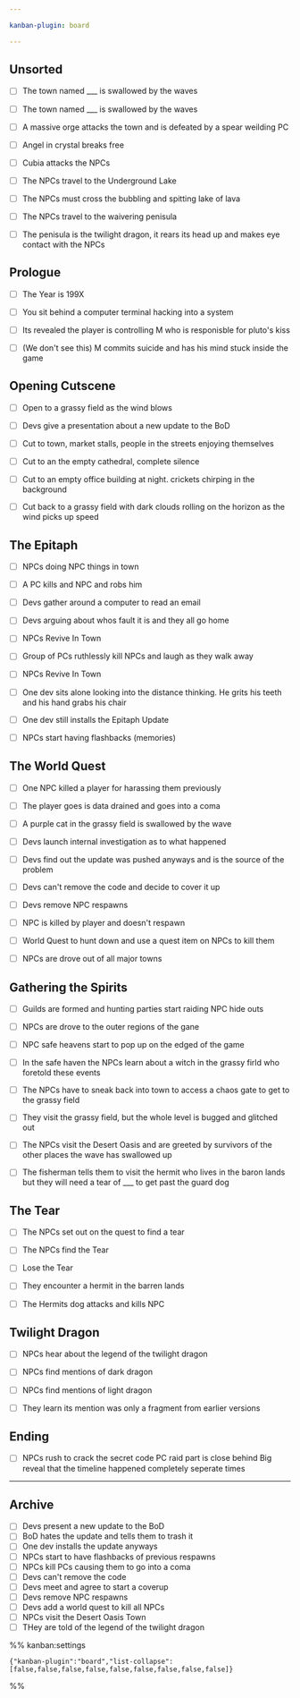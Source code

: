```yaml
---

kanban-plugin: board

---
```


## Unsorted

- [ ] The town named ___ is swallowed by the waves
- [ ] The town named ___ is swallowed by the waves
- [ ] A massive orge attacks the town and is defeated by a spear weilding PC
- [ ] Angel in crystal breaks free
- [ ] Cubia attacks the NPCs
- [ ] The NPCs travel to the Underground Lake
- [ ] The NPCs must cross the bubbling and spitting lake of lava
- [ ] The NPCs travel to the waivering penisula
- [ ] The penisula is the twilight dragon, it rears its head up and makes eye contact with the NPCs


## Prologue

- [ ] The Year is 199X
- [ ] You sit behind a computer terminal hacking into a system
- [ ] Its revealed the player is controlling M who is responisble for pluto's kiss
- [ ] (We don't see this) M commits suicide and has his mind stuck inside the game


## Opening Cutscene

- [ ] Open to a grassy field as the wind blows
- [ ] Devs give a presentation about a new update to the BoD
- [ ] Cut to town, market stalls, people in the streets enjoying themselves
- [ ] Cut to an the empty cathedral, complete silence
- [ ] Cut to an empty office building at night. crickets chirping in the background
- [ ] Cut back to a grassy field with dark clouds rolling on the horizon as the wind picks up speed


## The Epitaph

- [ ] NPCs doing NPC things in town
- [ ] A PC kills and NPC and robs him
- [ ] Devs gather around a computer to read an email
- [ ] Devs arguing about whos fault it is and they all go home
- [ ] NPCs Revive In Town
- [ ] Group of PCs ruthlessly kill NPCs and laugh as they walk away
- [ ] NPCs Revive In Town
- [ ] One dev sits alone looking into the distance thinking. He grits his teeth and his hand grabs his chair
- [ ] One dev still installs the Epitaph Update
- [ ] NPCs start having flashbacks (memories)


## The World Quest

- [ ] One NPC killed a player for harassing them previously
- [ ] The player goes is data drained and goes into a coma
- [ ] A purple cat in the grassy field is swallowed by the wave
- [ ] Devs launch internal investigation as to what happened
- [ ] Devs find out the update was pushed anyways and is the source of the problem
- [ ] Devs can't remove the code and decide to cover it up
- [ ] Devs remove NPC respawns
- [ ] NPC is killed by player and doesn't respawn
- [ ] World Quest to hunt down and use a quest item on NPCs to kill them
- [ ] NPCs are drove out of all major towns


## Gathering the Spirits

- [ ] Guilds are formed and hunting parties start raiding NPC hide outs
- [ ] NPCs are drove to the outer regions of the gane
- [ ] NPC safe heavens start to pop up on the edged of the game
- [ ] In the safe haven the NPCs learn about a witch in the grassy firld who foretold these events
- [ ] The NPCs have to sneak back into town to access a chaos gate to get to the grassy field
- [ ] They visit the grassy field, but the whole level is bugged and glitched out
- [ ] The NPCs visit the Desert Oasis and are greeted by survivors of the other places the wave has swallowed up
- [ ] The fisherman tells them to visit the hermit who lives in the baron lands but they will need a tear of ___ to get past the guard dog


## The Tear

- [ ] The NPCs set out on the quest to find a tear
- [ ] The NPCs find the Tear
- [ ] Lose the Tear
- [ ] They encounter a hermit in the barren lands
- [ ] The Hermits dog attacks and kills NPC


## Twilight Dragon

- [ ] NPCs hear about the legend of the twilight dragon
- [ ] NPCs find mentions of dark dragon
- [ ] NPCs find mentions of light dragon
- [ ] They learn its mention was only a fragment from earlier versions


## Ending

- [ ] NPCs rush to crack the secret code
	PC raid part is close behind
	Big reveal that the timeline happened completely seperate times


***

## Archive

- [ ] Devs present a new update to the BoD
- [ ] BoD hates the update and tells them to trash it
- [ ] One dev installs the update anyways
- [ ] NPCs start to have flashbacks of previous respawns
- [ ] NPCs kill PCs causing them to go into a coma
- [ ] Devs can't remove the code
- [ ] Devs meet and agree to start a coverup
- [ ] Devs remove NPC respawns
- [ ] Devs add a world quest to kill all NPCs
- [ ] NPCs visit the Desert Oasis Town
- [ ] THey are told of the legend of the twilight dragon

%% kanban:settings
```
{"kanban-plugin":"board","list-collapse":[false,false,false,false,false,false,false,false,false]}
```
%%